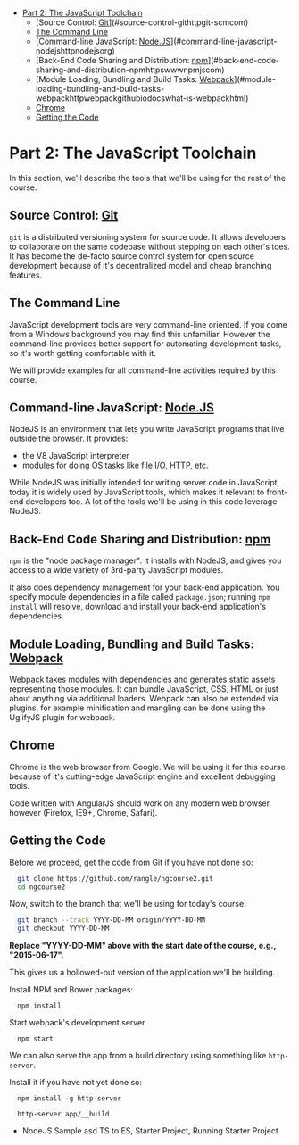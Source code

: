 <!-- START doctoc generated TOC please keep comment here to allow auto update -->
<!-- DON'T EDIT THIS SECTION, INSTEAD RE-RUN doctoc TO UPDATE -->


- [Part 2: The JavaScript Toolchain](#part-2-the-javascript-toolchain)
  - [Source Control: [Git](http://git-scm.com/)](#source-control-githttpgit-scmcom)
  - [The Command Line](#the-command-line)
  - [Command-line JavaScript: [Node.JS](http://nodejs.org)](#command-line-javascript-nodejshttpnodejsorg)
  - [Back-End Code Sharing and Distribution: [npm](https://www.npmjs.com/)](#back-end-code-sharing-and-distribution-npmhttpswwwnpmjscom)
  - [Module Loading, Bundling and Build Tasks: [Webpack](http://webpack.github.io/docs/what-is-webpack.html)](#module-loading-bundling-and-build-tasks-webpackhttpwebpackgithubiodocswhat-is-webpackhtml)
  - [Chrome](#chrome)
  - [Getting the Code](#getting-the-code)

<!-- END doctoc generated TOC please keep comment here to allow auto update -->

# Part 2: The JavaScript Toolchain

In this section, we'll describe the tools that we'll be using for the rest of the course.

## Source Control: [Git](http://git-scm.com/)

`git` is a distributed versioning system for source code.  It allows developers to collaborate on the same codebase without stepping on each other's toes.  It has become the de-facto source control system for open source development because of it's decentralized model and cheap branching features.

## The Command Line

JavaScript development tools are very command-line oriented.  If you come from a Windows background you may find this unfamiliar.  However the command-line provides better support for automating development tasks, so it's worth getting comfortable with it.

We will provide examples for all command-line activities required by this course.

## Command-line JavaScript: [Node.JS](http://nodejs.org)

NodeJS is an environment that lets you write JavaScript programs that live outside the browser.  It provides:

* the V8 JavaScript interpreter
* modules for doing OS tasks like file I/O, HTTP, etc.

While NodeJS was initially intended for writing server code in JavaScript, today it is widely used by JavaScript tools, which makes it relevant to front-end developers too. A lot of the tools we'll be using in this code leverage NodeJS.

## Back-End Code Sharing and Distribution: [npm](https://www.npmjs.com/)

`npm` is the "node package manager".  It installs with NodeJS, and gives you access to a wide variety of 3rd-party JavaScript modules.

It also does dependency management for your back-end application.  You specify module dependencies in a file called `package.json`; running `npm install` will resolve, download and install your back-end application's dependencies.

## Module Loading, Bundling and Build Tasks: [Webpack](http://webpack.github.io/docs/what-is-webpack.html)

Webpack takes modules with dependencies and generates static assets representing those modules. It can bundle JavaScript, CSS, HTML or just about anything via additional loaders. Webpack can also be extended via plugins, for example minification and mangling can be done using the UglifyJS plugin for webpack.

## Chrome

Chrome is the web browser from Google.  We will be using it for this course because of it's cutting-edge JavaScript engine and excellent debugging tools.

Code written with AngularJS should work on any modern web browser however (Firefox, IE9+, Chrome, Safari).

## Getting the Code

Before we proceed, get the code from Git if you have not done so:

```bash
  git clone https://github.com/rangle/ngcourse2.git
  cd ngcourse2
```

Now, switch to the branch that we'll be using for today's course:

```bash
  git branch --track YYYY-DD-MM origin/YYYY-DD-MM
  git checkout YYYY-DD-MM
```

**Replace "YYYY-DD-MM" above with the start date of the course, e.g., "2015-06-17".**

This gives us a hollowed-out version of the application we'll be building.

Install NPM and Bower packages:

```
  npm install
```

Start webpack's development server

```
  npm start
```

We can also serve the app from a build directory using something like `http-server`.

Install it if you have not yet done so:

```
  npm install -g http-server
```

```
  http-server app/__build
```

 - NodeJS Sample
 asd TS to ES, Starter Project, Running Starter Project
 
 
 